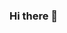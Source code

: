 ### Hi there 👋

<!--
<img src="https://deveros.net/ind_img.php"/>
-->

<!--START_SECTION:update_image-->
<!--END_SECTION:update_image-->
